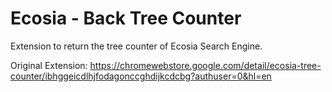 # Ecosia - Back Tree Counter
Extension to return the tree counter of Ecosia Search Engine.

Original Extension:
https://chromewebstore.google.com/detail/ecosia-tree-counter/ibhggeicdlhjfodagonccghdijkcdcbg?authuser=0&hl=en
